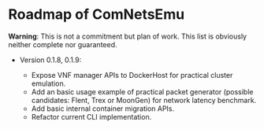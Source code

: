 # Roadmap of ComNetsEmu #

**Warning**: This is not a commitment but plan of work. This list is obviously neither complete nor guaranteed.

*   Version 0.1.8, 0.1.9:

    -  Expose VNF manager APIs to DockerHost for practical cluster emulation.
    -  Add an basic usage example of practical packet generator (possible candidates: Flent, Trex or MoonGen) for network latency benchmark.
    -  Add basic internal container migration APIs.
    -  Refactor current CLI implementation.
